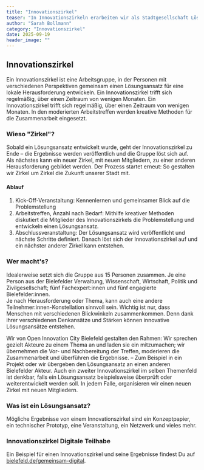 ```yaml
---
title: "Innovationszirkel"
teaser: "In Innovationszirkeln erarbeiten wir als Stadtgesellschaft Lösungsansätze für lokale Herausforderungen. Mehr zum Format Innovationszirkel erfährst Du in diesem Beitrag."
author: "Sarah Bollmann"
category: "Innovationszirkel"
date: 2025-09-19
header_image: ""
---
```

## Innovationszirkel  
  
Ein Innovationszirkel ist eine Arbeitsgruppe, in der Personen mit verschiedenen Perspektiven gemeinsam einen Lösungsansatz für eine lokale Herausforderung entwickeln. Ein Innovationszirkel trifft sich regelmäßig, über einen Zeitraum von wenigen Monaten. Ein Innovationszirkel trifft sich regelmäßig, über einen Zeitraum von wenigen Monaten. In den moderierten Arbeitstreffen werden kreative Methoden für die Zusammenarbeit eingesetzt.     
  
### Wieso "Zirkel"?  
Sobald ein Lösungsansatz entwickelt wurde, geht der Innovationszirkel zu Ende – die Ergebnisse werden veröffentlich und die Gruppe löst sich auf.  
Als nächstes kann ein neuer Zirkel, mit neuen Mitgliedern, zu einer anderen Herausforderung gebildet werden. Der Prozess startet erneut: So gestalten wir Zirkel um Zirkel die Zukunft unserer Stadt mit.      
  
#### Ablauf    
  
1. Kick-Off-Veranstaltung: Kennenlernen und gemeinsamer Blick auf die Problemstellung  
2. Arbeitstreffen, Anzahl nach Bedarf: Mithilfe kreativer Methoden diskutiert die Mitglieder des Innovationszirkels die Problemstellung und entwickeln einen Lösungsansatz.
3. Abschlussveranstaltung: Der Lösungsansatz wird veröffentlicht und nächste Schritte definiert. Danach löst sich der Innovationszirkel auf und ein nächster anderer Zirkel kann entstehen.  
  
### Wer macht's?  
  
Idealerweise setzt sich die Gruppe aus 15 Personen zusammen. Je eine Person aus der Bielefelder Verwaltung, Wissenschaft, Wirtschaft, Politik und Zivilgesellschaft; fünf Fachexpert:innen und fünf engagierte Bielefelder:innen.  
Je nach Herausforderung oder Thema, kann auch eine andere Teilnehmer:innen-Konstellation sinnvoll sein. Wichtig ist nur, dass Menschen mit verschiedenen Blickwinkeln zusammenkommen. Denn dank ihrer verschiedenen Denkansätze und Stärken können innovative Lösungsansätze entstehen.  
    
Wir von Open Innovation City Bielefeld gestalten den Rahmen: Wir sprechen gezielt Akteure zu einem Thema an und laden sie ein mitzumachen; wir übernehmen die Vor- und Nachbereitung der Treffen, moderieren die Zusammenarbeit und überführen die Ergebnisse. – Zum Beispiel in ein Projekt oder wir übergeben den Lösungsansatz an einen anderen Bielefelder Akteur. 
Auch ein zweiter Innovationszirkel im selben Themenfeld ist denkbar, falls ein Lösungsansatz beispielsweise überprüft oder weiterentwickelt werden soll. In jedem Falle, organisieren wir einen neuen Zirkel mit neuen Mitgliedern.
  
### Was ist ein Lösungsansatz?   
  
Mögliche Ergebnisse von einem Innovationszirkel sind ein Konzeptpapier, ein technischer Prototyp, eine Veranstaltung, ein Netzwerk und vieles mehr.    
  
### Innovationszirkel Digitale Teilhabe  
Ein Beispiel für einen Innovationszirkel und seine Ergebnisse findest Du auf [bielefeld.de/gemeinsam-digital](https://bielefeld.de/gemeinsam-digital).  

